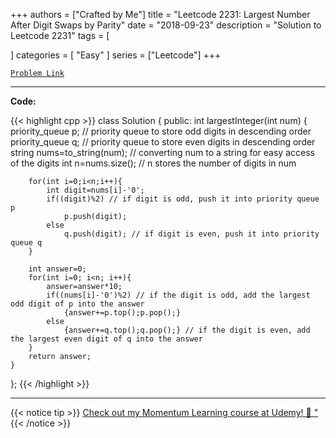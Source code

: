 
+++
authors = ["Crafted by Me"]
title = "Leetcode 2231: Largest Number After Digit Swaps by Parity"
date = "2018-09-23"
description = "Solution to Leetcode 2231"
tags = [
    
]
categories = [
    "Easy"
]
series = ["Leetcode"]
+++



[`Problem Link`](https://leetcode.com/problems/largest-number-after-digit-swaps-by-parity/description/)

---

**Code:**

{{< highlight cpp >}}
class Solution {
public:
    int largestInteger(int num) {
        priority_queue<int> p; // priority queue to store odd digits in descending order
        priority_queue<int> q; // priority queue to store even digits in descending order
        string nums=to_string(num); // converting num to a string for easy access of the digits
        int n=nums.size(); // n stores the number of digits in num
        
        for(int i=0;i<n;i++){
            int digit=nums[i]-'0'; 
            if((digit)%2) // if digit is odd, push it into priority queue p
                p.push(digit);
            else
                q.push(digit); // if digit is even, push it into priority queue q
        }
        
        int answer=0;
        for(int i=0; i<n; i++){
            answer=answer*10;
            if((nums[i]-'0')%2) // if the digit is odd, add the largest odd digit of p into the answer
                {answer+=p.top();p.pop();}
            else
                {answer+=q.top();q.pop();} // if the digit is even, add the largest even digit of q into the answer
        }
        return answer;
    }
};
{{< /highlight >}}



---



{{< notice tip >}}
[Check out my Momentum Learning course at Udemy! 🚀 "](https://www.udemy.com/course/blind-75-the-data-structures-and-algorithms-essentials/)
{{< /notice >}}

